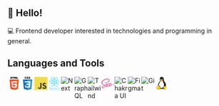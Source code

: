 ## 👋 Hello!

💻 Frontend developer interested in technologies and programming in general.

## Languages and Tools

<img align="left" alt="HTML5" width="30px" src="https://raw.githubusercontent.com/devicons/devicon/master/icons/html5/html5-original-wordmark.svg" />
<img align="left" alt="CSS3" width="30px" src="https://raw.githubusercontent.com/devicons/devicon/master/icons/css3/css3-original-wordmark.svg" />
<img align="left" alt="JavaScript" width="30px" src="https://raw.githubusercontent.com/devicons/devicon/master/icons/javascript/javascript-original.svg" />
<img align="left" alt="React" width="30px" src="https://raw.githubusercontent.com/devicons/devicon/master/icons/react/react-original-wordmark.svg" />
<img align="left" alt="Next" width="30px" src="https://www.svgrepo.com/show/354113/nextjs-icon.svg" />
<img align="left" alt="GraphQL" width="30px" src="https://www.vectorlogo.zone/logos/graphql/graphql-icon.svg" />
<img align="left" alt="Tailwind" width="30px" src="https://www.vectorlogo.zone/logos/tailwindcss/tailwindcss-icon.svg" />
<img align="left" alt="Sass" width="30px" src="https://raw.githubusercontent.com/devicons/devicon/master/icons/sass/sass-original.svg" />
<img align="left" alt="Chakra UI" width="30px" src="https://www.vectorlogo.zone/logos/chakra-ui/chakra-ui-icon.svg" />
<img align="left" alt="Figma" width="30px" src="https://www.vectorlogo.zone/logos/figma/figma-icon.svg" />
<img align="left" alt="Git" width="30px" src="https://www.vectorlogo.zone/logos/git-scm/git-scm-icon.svg" />
<img align="left" alt="Linux" width="30px" src="https://raw.githubusercontent.com/devicons/devicon/master/icons/linux/linux-original.svg" />

<!---
lukaspaic/lukaspaic is a ✨ special ✨ repository because its `README.md` (this file) appears on your GitHub profile.
You can click the Preview link to take a look at your changes.
--->

